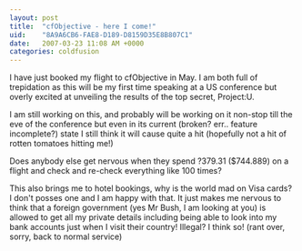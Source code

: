 ```yaml
---
layout: post
title:  "cfObjective - here I come!"
uid:	"8A9A6CB6-FAE8-D189-D8159D35E8B807C1"
date:   2007-03-23 11:08 AM +0000
categories: coldfusion
---
```

I have just booked my flight to cfObjective in May. I am both full of trepidation as this will be my first time speaking at a US conference but overly excited at unveiling the results of the top secret, Project:U. 

I am still working on this, and probably will be working on it non-stop till the eve of the conference but even in its current (broken? err.. feature incomplete?) state I still think it will cause quite a hit (hopefully not a hit of rotten tomatoes hitting me!) 


<span class="pullquote">Does anybody else get nervous when they spend ?379.31 ($744.889) on a flight</span> and check and re-check everything like 100 times?

This also brings me to hotel bookings, why is the world mad on Visa cards? I don't posses one and I am happy with that. It just makes me nervous to think that a foreign government (yes Mr Bush, I am looking at you) is allowed to get all my private details including being able to look into my bank accounts just when I visit their country! Illegal? I think so! (rant over, sorry, back to normal service)